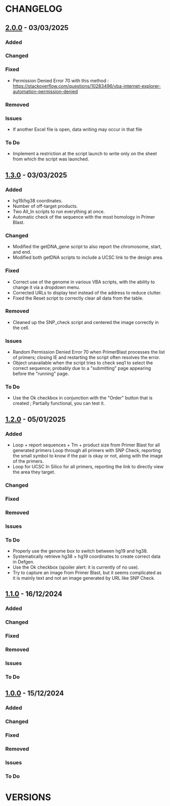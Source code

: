 # CHANGELOG

## [2.0.0] - 03/03/2025

### Added

### Changed

### Fixed

- Permission Denied Error 70 with this method : https://stackoverflow.com/questions/10283496/vba-internet-explorer-automation-permission-denied

### Removed

### Issues

- If another Excel file is open, data writing may occur in that file

### To Do

- Implement a restriction at the script launch to write only on the sheet from which the script was launched.

## [1.3.0] - 03/03/2025

### Added

- hg19/hg38 coordinates.
- Number of off-target products.
- Two All_In scripts to run everything at once.
- Automatic check of the sequence with the most homology in Primer Blast.

### Changed

- Modified the getDNA_gene script to also report the chromosome, start, and end.
- Modified both getDNA scripts to include a UCSC link to the design area.

### Fixed

- Correct use of the genome in various VBA scripts, with the ability to change it via a dropdown menu.
- Corrected URLs to display text instead of the address to reduce clutter.
- Fixed the Reset script to correctly clear all data from the table.

### Removed

- Cleaned up the SNP_check script and centered the image correctly in the cell.

### Issues

- Random Permission Denied Error 70 when PrimerBlast processes the list of primers; closing IE and restarting the script often resolves the error.
- Object unavailable when the script tries to check seq1 to select the correct sequence; probably due to a "submitting" page appearing before the "running" page.

### To Do

- Use the Ok checkbox in conjunction with the "Order" button that is created ; Partially functional, you can test it.

## [1.2.0] - 05/01/2025

### Added

- Loop + report sequences + Tm + product size from Primer Blast for all generated primers Loop through all primers with SNP Check, reporting the small symbol to know if the pair is okay or not, along with the image of the primers.
- Loop for UCSC In Silico for all primers, reporting the link to directly view the area they target.

### Changed

### Fixed

### Removed

### Issues

### To Do

- Properly use the genome box to switch between hg19 and hg38.
- Systematically retrieve hg38 + hg19 coordinates to create correct data in Defgen.
- Use the Ok checkbox (spoiler alert: it is currently of no use).
- Try to capture an image from Primer Blast, but it seems complicated as it is mainly text and not an image generated by URL like SNP Check.

## [1.1.0] - 16/12/2024

### Added

### Changed

### Fixed

### Removed

### Issues

### To Do

## [1.0.0] - 15/12/2024

### Added

### Changed

### Fixed

### Removed

### Issues

### To Do

# VERSIONS

[2.0.0]: https://github.com/Hugbenny/Primer_Design/releases/tag/v2.0.0
[1.3.0]: https://github.com/Hugbenny/Primer_Design/releases/tag/v1.3.0
[1.2.0]: https://github.com/Hugbenny/Primer_Design/releases/tag/v1.2.0
[1.1.0]: https://github.com/Hugbenny/Primer_Design/releases/tag/v1.1.0
[1.0.0]: https://github.com/Hugbenny/Primer_Design/releases/tag/v1.0.0